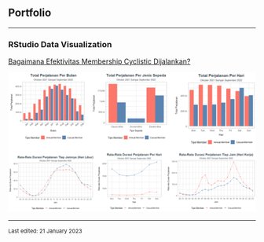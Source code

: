## Portfolio

---

### RStudio Data Visualization

[Bagaimana Efektivitas Membership Cyclistic Dijalankan?](/pdf/portofolio_cyclistic_fazadh.pdf)

<img src="images/porto_cyclistic.png?raw=true"/>

---






<p style="font-size:11px">Last edited: 21 January 2023 </p>
<!-- Remove above link if you don't want to attibute -->
